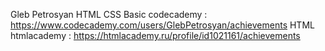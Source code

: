 Gleb Petrosyan
HTML CSS Basic codecademy : https://www.codecademy.com/users/GlebPetrosyan/achievements
HTML htmlacademy : https://htmlacademy.ru/profile/id1021161/achievements